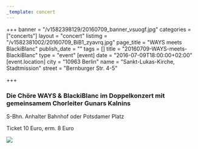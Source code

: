 ```yaml
---
_template: concert
---
```



+++
banner = "/v1582398129/20160709_banner_vsuogf.jpg"
categories = ["concerts"]
layout = "concert"
listimg = "/v1582381002/20160709_BiB1_zyavrq.jpg"
page_title = "WAYS meets BlackiBlanc"
publish_date = ""
tags = []
title = "20160709-WAYS-meets-BlackiBlanc"
type = "event"
[event]
date = "2016-07-09T18:00:00+02:00"
[event.location]
city = "10963 Berlin"
name = "Sankt-Lukas-Kirche, Stadtmission"
street = "Bernburger Str. 4-5"

+++
### Die Chöre **WAYS** & **BlackiBlanc** im Doppelkonzert mit gemeinsamem Chorleiter **Gunars Kalnins**

S-Bhn. Anhalter Bahnhof oder Potsdamer Platz

Ticket 10 Euro, erm. 8 Euro

![](https://res.cloudinary.com/ways-choir/image/upload/v1582398080/20160709_onstage_cw4kb2.jpg)
